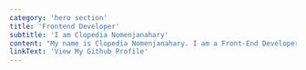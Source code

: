 ```yaml
---
category: 'hero section'
title: 'Frontend Developer'
subtitle: 'I am Clopedia Nomenjanahary'
content: "My name is Clopedia Nomenjanahary. I am a Front-End Developer from Madagascar, a beautiful Island off Africa's East Coast."
linkText: 'View My Github Profile'
---
```

